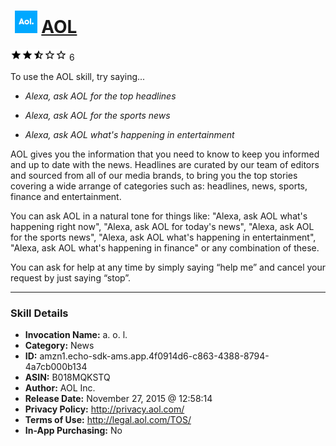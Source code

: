 # &nbsp;<img src="skill_icon" alt="AOL icon" width="36"> [AOL](http://alexa.amazon.com/#skills/amzn1.echo-sdk-ams.app.4f0914d6-c863-4388-8794-4a7cb000b134)
![2.1 stars](../../images/ic_star_black_18dp_1x.png)![2.1 stars](../../images/ic_star_black_18dp_1x.png)![2.1 stars](../../images/ic_star_half_black_18dp_1x.png)![2.1 stars](../../images/ic_star_border_black_18dp_1x.png)![2.1 stars](../../images/ic_star_border_black_18dp_1x.png) 6

To use the AOL skill, try saying...

* *Alexa, ask AOL for the top headlines*

* *Alexa, ask AOL for the sports news*

* *Alexa, ask AOL what's happening in entertainment*

AOL gives you the information that you need to know to keep you informed and up to date with the news. Headlines are curated by our team of editors and sourced from all of our media brands, to bring you the top stories covering a wide arrange of categories such as: headlines, news, sports, finance and entertainment.

You can ask AOL in a natural tone for things like: "Alexa, ask AOL what's happening right now", "Alexa, ask AOL for today's news", "Alexa, ask AOL for the sports news", 
"Alexa, ask AOL what's happening in entertainment", "Alexa, ask AOL what's happening in finance" or any combination of these.

You can ask for help at any time by simply saying “help me” and cancel your request by just saying “stop”.

***

### Skill Details

* **Invocation Name:** a. o. l.
* **Category:** News
* **ID:** amzn1.echo-sdk-ams.app.4f0914d6-c863-4388-8794-4a7cb000b134
* **ASIN:** B018MQKSTQ
* **Author:** AOL Inc.
* **Release Date:** November 27, 2015 @ 12:58:14
* **Privacy Policy:** http://privacy.aol.com/
* **Terms of Use:** http://legal.aol.com/TOS/
* **In-App Purchasing:** No
